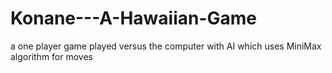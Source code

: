# Konane---A-Hawaiian-Game
a one player game played versus the computer with AI which uses MiniMax algorithm for moves
